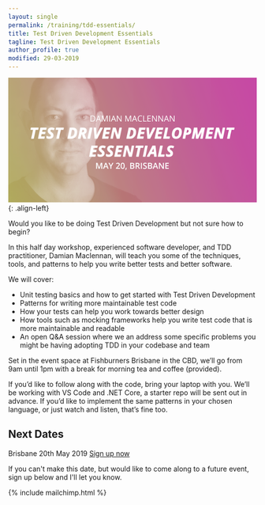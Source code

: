 ```yaml
---
layout: single
permalink: /training/tdd-essentials/
title: Test Driven Development Essentials
tagline: Test Driven Development Essentials
author_profile: true
modified: 29-03-2019
---
```



![image-center](/assets/images/tdd-essentials-cover-sm.png){: .align-left}

Would you like to be doing Test Driven Development but not sure how to begin?

In this half day workshop, experienced software developer, and TDD practitioner, Damian Maclennan, will teach you some of the techniques, tools, and patterns to help you write better tests and better software.

We will cover:
* Unit testing basics and how to get started with Test Driven Development
* Patterns for writing more maintainable test code
* How your tests can help you work towards better design
* How tools such as mocking frameworks help you write test code that is more maintainable and readable
* An open Q&A session where we an address some specific problems you might be having adopting TDD in your codebase and team

Set in the event space at Fishburners Brisbane in the CBD, we’ll go from 9am until 1pm with a break for morning tea and coffee (provided). 

If you’d like to follow along with the code, bring your laptop with you. We’ll be working with VS Code and .NET Core, a starter repo will be sent out in advance. If you’d like to implement the same patterns in your chosen language, or just watch and listen, that’s fine too.

## Next Dates
Brisbane 20th May 2019
[Sign up now](https://www.eventbrite.com/e/tdd-essentials-tickets-59809495812)

If you can't make this date, but would like to come along to a future event, sign up below and I'll let you know.

{% include mailchimp.html %}